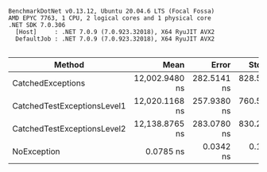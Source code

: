 ```

BenchmarkDotNet v0.13.12, Ubuntu 20.04.6 LTS (Focal Fossa)
AMD EPYC 7763, 1 CPU, 2 logical cores and 1 physical core
.NET SDK 7.0.306
  [Host]     : .NET 7.0.9 (7.0.923.32018), X64 RyuJIT AVX2
  DefaultJob : .NET 7.0.9 (7.0.923.32018), X64 RyuJIT AVX2


```
| Method                      | Mean           | Error       | StdDev      | Median         |
|---------------------------- |---------------:|------------:|------------:|---------------:|
| CatchedExceptions           | 12,002.9480 ns | 282.5141 ns | 828.5650 ns | 11,950.8282 ns |
| CatchedTestExceptionsLevel1 | 12,020.1168 ns | 257.9380 ns | 760.5362 ns | 11,923.0727 ns |
| CatchedTestExceptionsLevel2 | 12,138.8765 ns | 283.0780 ns | 830.2187 ns | 11,934.5763 ns |
| NoException                 |      0.0785 ns |   0.0342 ns |   0.1007 ns |      0.0265 ns |
